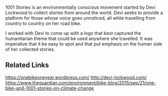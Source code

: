 1001 Stories is an environmentally conscious movement started by Devi Lockwood to collect stories from around the world. Devi seeks to provide a platform for those whose voice goes unnoticed, all while travelling from country to country on her road bike. 

I worked with Devi to come up with a logo that best captured the humanitarian theme that could be used anywhere she travelled. It was imperative that it be easy to spot and that put emphasis on the human side of her collected stories.

## Related Links

https://onebikeoneyear.wordpress.com/
http://devi-lockwood.com/
https://www.theguardian.com/environment/bike-blog/2015/sep/21/one-bike-and-1001-stories-on-climate-change
